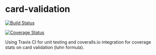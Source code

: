 # card-validation

[![Build Status](https://travis-ci.com/Nitish0852/card-validation.svg?branch=main)](https://travis-ci.com/Nitish0852/card-validation)

[![Coverage Status](https://coveralls.io/repos/github/Nitish0852/card-validation/badge.svg)](https://coveralls.io/github/Nitish0852/card-validation)

Using Travis CI for unit testing and coveralls.io integration for coverage stats on card validation (luhn formula).
